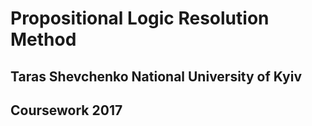 # Propositional Logic Resolution Method
## Taras Shevchenko National University of Kyiv
## Coursework 2017
